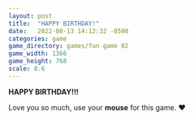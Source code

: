 ```yaml
---
layout: post
title:  "HAPPY BIRTHDAY!"
date:   2022-08-13 14:12:32 -0500
categories: game
game_directory: games/fun game 02
game_width: 1366
game_height: 768
scale: 0.6
---
```


**HAPPY BIRTHDAY!!!**

Love you so much, use your **mouse** for this game. ❤️